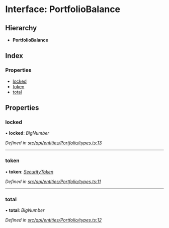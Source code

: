 # Interface: PortfolioBalance

## Hierarchy

* **PortfolioBalance**

## Index

### Properties

* [locked](portfoliobalance.md#locked)
* [token](portfoliobalance.md#token)
* [total](portfoliobalance.md#total)

## Properties

###  locked

• **locked**: *BigNumber*

*Defined in [src/api/entities/Portfolio/types.ts:13](https://github.com/PolymathNetwork/polymesh-sdk/blob/c77f6a3e/src/api/entities/Portfolio/types.ts#L13)*

___

###  token

• **token**: *[SecurityToken](../classes/securitytoken.md)*

*Defined in [src/api/entities/Portfolio/types.ts:11](https://github.com/PolymathNetwork/polymesh-sdk/blob/c77f6a3e/src/api/entities/Portfolio/types.ts#L11)*

___

###  total

• **total**: *BigNumber*

*Defined in [src/api/entities/Portfolio/types.ts:12](https://github.com/PolymathNetwork/polymesh-sdk/blob/c77f6a3e/src/api/entities/Portfolio/types.ts#L12)*
